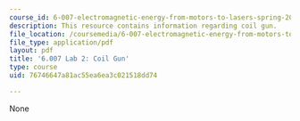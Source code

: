 ```yaml
---
course_id: 6-007-electromagnetic-energy-from-motors-to-lasers-spring-2011
description: This resource contains information regarding coil gun.
file_location: /coursemedia/6-007-electromagnetic-energy-from-motors-to-lasers-spring-2011/76746647a81ac55ea6ea3c021518dd74_MIT6_007S11_lab2.pdf
file_type: application/pdf
layout: pdf
title: '6.007 Lab 2: Coil Gun'
type: course
uid: 76746647a81ac55ea6ea3c021518dd74

---
```

None